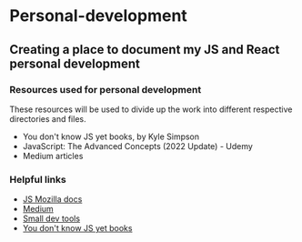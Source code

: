 # Personal-development

## Creating a place to document my JS and React personal development

### Resources used for personal development

These resources will be used to divide up the work into different respective directories and files.

- You don't know JS yet books, by Kyle Simpson
- JavaScript: The Advanced Concepts (2022 Update) - Udemy
- Medium articles

### Helpful links

- [JS Mozilla docs](https://developer.mozilla.org/en-US/docs/Web/JavaScript)
- [Medium](https://medium.com/)
- [Small dev tools](https://smalldev.tools/)
- [You don't know JS yet books](https://github.com/getify/You-Dont-Know-JS)

